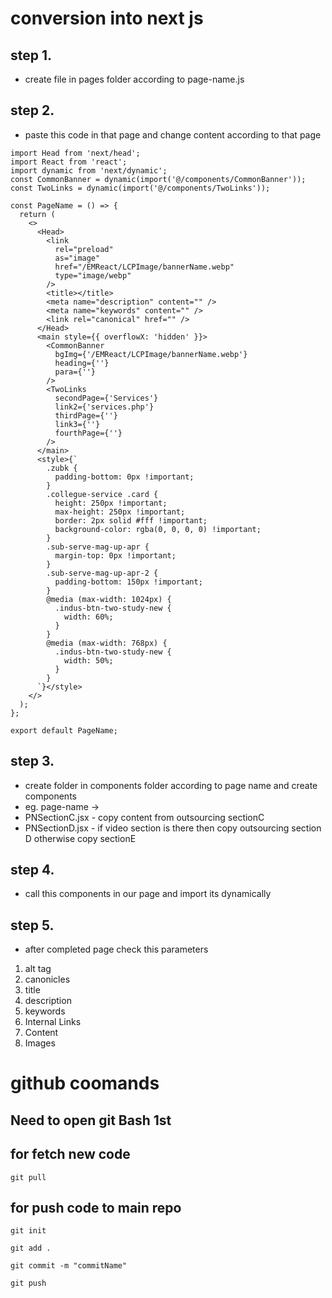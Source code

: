 # conversion into next js

## step 1.

- create file in pages folder according to page-name.js

## step 2.

- paste this code in that page and change content according to that page

```
import Head from 'next/head';
import React from 'react';
import dynamic from 'next/dynamic';
const CommonBanner = dynamic(import('@/components/CommonBanner'));
const TwoLinks = dynamic(import('@/components/TwoLinks'));

const PageName = () => {
  return (
    <>
      <Head>
        <link
          rel="preload"
          as="image"
          href="/EMReact/LCPImage/bannerName.webp"
          type="image/webp"
        />
        <title></title>
        <meta name="description" content="" />
        <meta name="keywords" content="" />
        <link rel="canonical" href="" />
      </Head>
      <main style={{ overflowX: 'hidden' }}>
        <CommonBanner
          bgImg={'/EMReact/LCPImage/bannerName.webp'}
          heading={''}
          para={''}
        />
        <TwoLinks
          secondPage={'Services'}
          link2={'services.php'}
          thirdPage={''}
          link3={''}
          fourthPage={''}
        />
      </main>
      <style>{`
        .zubk {
          padding-bottom: 0px !important;
        }
        .collegue-service .card {
          height: 250px !important;
          max-height: 250px !important;
          border: 2px solid #fff !important;
          background-color: rgba(0, 0, 0, 0) !important;
        }
        .sub-serve-mag-up-apr {
          margin-top: 0px !important;
        }
        .sub-serve-mag-up-apr-2 {
          padding-bottom: 150px !important;
        }
        @media (max-width: 1024px) {
          .indus-btn-two-study-new {
            width: 60%;
          }
        }
        @media (max-width: 768px) {
          .indus-btn-two-study-new {
            width: 50%;
          }
        }
      `}</style>
    </>
  );
};

export default PageName;

```

## step 3.

- create folder in components folder according to page name and create components
- eg. page-name ->
- PNSectionC.jsx - copy content from outsourcing sectionC 
- PNSectionD.jsx - if video section is there then copy outsourcing section D otherwise copy sectionE

## step 4.

- call this components in our page and import its dynamically

## step 5. 
- after completed page check this parameters 
1. alt tag
2. canonicles 
3. title 
4. description 
5. keywords 
6. Internal Links
7. Content 
8. Images


# github coomands

## Need to open git Bash 1st

## for fetch new code 
```
git pull
```

## for push code to main repo
```
git init

git add .

git commit -m "commitName"

git push
```
